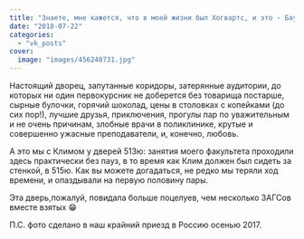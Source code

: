 ```yaml
---
title: "Знаете, мне кажется, что в моей жизни был Хогвартс, и это - Бауманка."
date: "2018-07-22"
categories: 
  - "vk_posts"
cover:
  image: "images/456240731.jpg"
---
```


Настоящий дворец, запутанные коридоры, затерянные аудитории, до которых ни один первокурсник не доберется без товарища постарше, сырные булочки, горячий шоколад, цены в столовках с копейками (до сих пор!), лучшие друзья, приключения, прогулы пар по уважительным и не очень причинам, злобные врачи в поликлинике, крутые и совершенно ужасные преподаватели, и, конечно, любовь.

<!--more-->

А это мы с Климом у дверей 513ю: занятия моего факультета проходили здесь практически без пауз, в то время как Клим должен был сидеть за стенкой, в 515ю. Как вы можете догадаться, не редко мы теряли ход времени, и опаздывали на первую половину пары.

Эта дверь,пожалуй, повидала больше поцелуев, чем несколько ЗАГСов вместе взятых 😁

П.С. фото сделано в наш крайний приезд в Россию осенью 2017.
